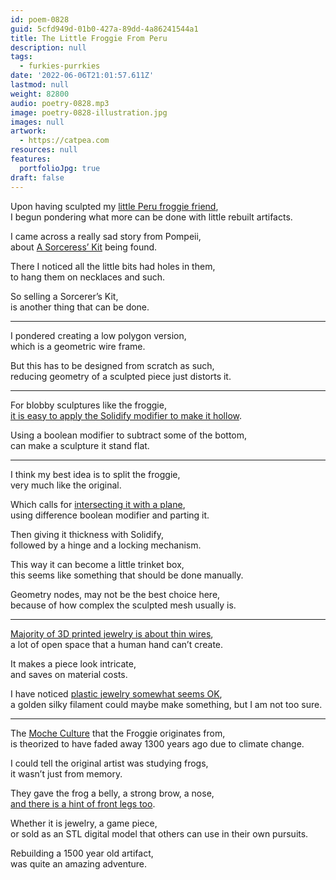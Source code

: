 ```yaml
---
id: poem-0828
guid: 5cfd949d-01b0-427a-89dd-4a86241544a1
title: The Little Froggie From Peru
description: null
tags:
  - furkies-purrkies
date: '2022-06-06T21:01:57.611Z'
lastmod: null
weight: 82800
audio: poetry-0828.mp3
image: poetry-0828-illustration.jpg
images: null
artwork:
  - https://catpea.com
resources: null
features:
  portfolioJpg: true
draft: false
---
```


Upon having sculpted my [little Peru froggie friend](https://www.clevelandart.org/art/1955.375#),\
I begun pondering what more can be done with little rebuilt artifacts.

I came across a really sad story from Pompeii,\
about [A Sorceress’ Kit](https://www.smithsonianmag.com/smart-news/sorceresss-kit-was-discovered-ashes-pompeii-180972907/) being found.

There I noticed all the little bits had holes in them,\
to hang them on necklaces and such.

So selling a Sorcerer’s Kit,\
is another thing that can be done.

---

I pondered creating a low polygon version,\
which is a geometric wire frame.

But this has to be designed from scratch as such,\
reducing geometry of a sculpted piece just distorts it.

---

For blobby sculptures like the froggie,\
[it is easy to apply the Solidify modifier to make it hollow](https://www.youtube.com/watch?v=A56g5VkznUA).

Using a boolean modifier to subtract some of the bottom,\
can make a sculpture it stand flat.

---

I think my best idea is to split the froggie,\
very much like the original.

Which calls for [intersecting it with a plane](https://www.youtube.com/watch?v=moPDPB4MY2U),\
using difference boolean modifier and parting it.

Then giving it thickness with Solidify,\
followed by a hinge and a locking mechanism.

This way it can become a little trinket box,\
this seems like something that should be done manually.

Geometry nodes, may not be the best choice here,\
because of how complex the sculpted mesh usually is.

---

[Majority of 3D printed jewelry is about thin wires](https://lite.qwant.com/?q=3D+Jewelry\&t=images),\
a lot of open space that a human hand can’t create.

It makes a piece look intricate,\
and saves on material costs.

I have noticed [plastic jewelry somewhat seems OK](https://www.instructables.com/3D-Print-Infill-Jewelry/),\
a golden silky filament could maybe make something, but I am not too sure.

---

The [Moche Culture](https://en.wikipedia.org/wiki/Moche_culture) that the Froggie originates from,\
is theorized to have faded away 1300 years ago due to climate change.

I could tell the original artist was studying frogs,\
it wasn’t just from memory.

They gave the frog a belly, a strong brow, a nose,\
[and there is a hint of front legs too](https://piction.clevelandart.org/cma/ump.di?e=51FCB021712D452AA0FDE31D4E0935E13629F9042C90C05AFBAB146AC74EF6F5\&s=24247294\&se=1672797228\&v=1\&f=%5C1955.375det01_o2.jpg).

Whether it is jewelry, a game piece,\
or sold as an STL digital model that others can use in their own pursuits.

Rebuilding a 1500 year old artifact,\
was quite an amazing adventure.
